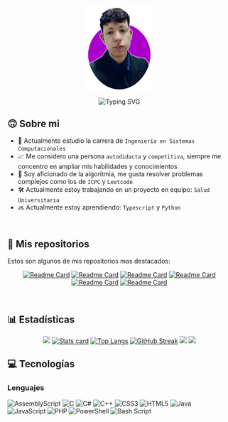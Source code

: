<div align="center">
<!-- Foto -->
<img align="center" alt="Profile" width="150" src="https://github.com/AlfredooP/AlfredooP/blob/main/Resources/profile.png">
<br>
<br>
<!-- Nombre/Usuario -->
<img src="https://readme-typing-svg.demolab.com?font=Fira+Code&weight=600&size=26&pause=1000&color=A800CA&center=true&width=435&lines=Alfredo+Puentes;AlfredooP" alt="Typing SVG" />
</div>

<h2>🙃 Sobre mi</h2>

- 🏫 Actualmente estudio la carrera de `Ingeniería en Sistemas Computacionales`
- 📈 Me considero una persona `autodidacta` y `competitiva`, siempre me concentro en ampliar mis habilidades y conocimientos
- 💭 Soy aficionado de la algoritmia, me gusta resolver problemas complejos como los de `ICPC` y `Leetcode`
- 🛠️ Actualmente estoy trabajando en un proyecto en equipo: `Salud Universitaria`
- 🔜 Actualmente estoy aprendiendo: `Typescript` y `Python`
<br>


<h2>📁 Mis repositorios</h2>

Estos son algunos de mis repositorios mas destacados:

<div align="center">

[![Readme Card](https://github-readme-stats.vercel.app/api/pin/?username=AlfredooP&repo=Algorithms&border_radius=10&border_color=420097&theme=midnight-purple)](https://github.com/AlfredooP/Algorithms)
[![Readme Card](https://github-readme-stats.vercel.app/api/pin/?username=AlfredooP&repo=ProgramacionWeb&border_radius=10&border_color=420097&theme=midnight-purple)](https://github.com/AlfredooP/ProgramacionWeb)
[![Readme Card](https://github-readme-stats.vercel.app/api/pin/?username=AlfredooP&repo=EstructuraDeDatos&border_radius=10&border_color=420097&theme=midnight-purple)](https://github.com/AlfredooP/EstructuraDeDatos)
[![Readme Card](https://github-readme-stats.vercel.app/api/pin/?username=AlfredooP&repo=ProgramacionOrientadaAObjetos&border_radius=10&border_color=420097&theme=midnight-purple)](https://github.com/AlfredooP/ProgramacionOrientadaAObjetos)
[![Readme Card](https://github-readme-stats.vercel.app/api/pin/?username=AlfredooP&repo=TopicosAvanzados&border_radius=10&border_color=420097&theme=midnight-purple)](https://github.com/AlfredooP/TopicosAvanzados)
[![Readme Card](https://github-readme-stats.vercel.app/api/pin/?username=AlfredooP&repo=Graficacion&border_radius=10&border_color=420097&theme=midnight-purple)](https://github.com/AlfredooP/Graficacion)
</div>
<br>


<h2>📊 Estadísticas</h2>

<div align="center">

[![](http://github-profile-summary-cards.vercel.app/api/cards/profile-details?username=AlfredooP&theme=midnight_purple)](https://github.com/AlfredooP)
[![Stats card](https://github-readme-stats.vercel.app/api?username=AlfredooP&hide=issues&locale=es&hide_border=true&rank_icon=github&show_icons=true&card_width=500&theme=midnight-purple&border_radius=10)](https://github.com/AlfredooP)
[![Top Langs](https://github-readme-stats.vercel.app/api/top-langs/?username=AlfredooP&langs_count=6&layout=compact&locale=es&hide_border=true&theme=midnight-purple&border_radius=10)](https://github.com/AlfredooP)
[![GitHub Streak](https://github-readme-streak-stats.herokuapp.com?user=AlfredooP&theme=midnight-purple&hide_border=true&border_radius=10&locale=es&card_width=800&card_height=200)](https://github.com/AlfredooP)
![](http://github-profile-summary-cards.vercel.app/api/cards/productive-time?username=AlfredooP&theme=midnight_purple&utcOffset=-6)
![](http://github-profile-summary-cards.vercel.app/api/cards/most-commit-language?username=AlfredooP&theme=midnight_purple)

<!--[![](https://github-profile-trophy.vercel.app/?username=AlfredooP&theme=tokyonight)]()-->
<!--![](https://komarev.com/ghpvc/?username=AlfredooP)-->

<!--
<a href="https://next.ossinsight.io/widgets/official/compose-user-dashboard-stats?user_id=115375469" target="_blank" style="display: block" align="center">
  <picture>
    <source media="(prefers-color-scheme: dark)" srcset="https://next.ossinsight.io/widgets/official/compose-user-dashboard-stats/thumbnail.png?user_id=115375469&image_size=auto&color_scheme=dark" width="771" height="auto">
    <img alt="Dashboard stats of @AlfredooP" src="https://next.ossinsight.io/widgets/official/compose-user-dashboard-stats/thumbnail.png?user_id=115375469&image_size=auto&color_scheme=light" width="771" height="auto">
  </picture>
</a>
-->

</div>

<h2>💻 Tecnologías</h2>

<h3>Lenguajes</h3>

![AssemblyScript](https://img.shields.io/badge/assembly%20script-%23000000.svg?style=for-the-badge&logo=assemblyscript&logoColor=white)
![C](https://img.shields.io/badge/c-%2300599C.svg?style=for-the-badge&logo=c&logoColor=white)
![C#](https://img.shields.io/badge/c%23-%23239120.svg?style=for-the-badge&logo=csharp&logoColor=white)
![C++](https://img.shields.io/badge/c++-%2300599C.svg?style=for-the-badge&logo=c%2B%2B&logoColor=white)
![CSS3](https://img.shields.io/badge/css3-%231572B6.svg?style=for-the-badge&logo=css3&logoColor=white)
![HTML5](https://img.shields.io/badge/html5-%23E34F26.svg?style=for-the-badge&logo=html5&logoColor=white)
![Java](https://img.shields.io/badge/java-%23ED8B00.svg?style=for-the-badge&logo=openjdk&logoColor=white)
![JavaScript](https://img.shields.io/badge/javascript-%23323330.svg?style=for-the-badge&logo=javascript&logoColor=%23F7DF1E)
![PHP](https://img.shields.io/badge/php-%23777BB4.svg?style=for-the-badge&logo=php&logoColor=white)
![PowerShell](https://img.shields.io/badge/PowerShell-%235391FE.svg?style=for-the-badge&logo=powershell&logoColor=white)
![Bash Script](https://img.shields.io/badge/bash_script-%23121011.svg?style=for-the-badge&logo=gnu-bash&logoColor=white)

<!-- agregar link al portfolio -->
